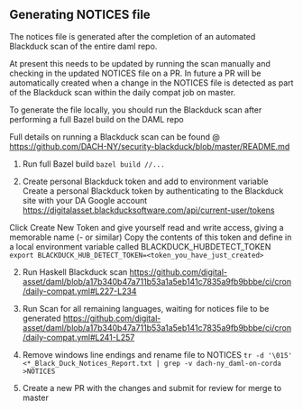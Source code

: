 ## Generating NOTICES file

The notices file is generated after the completion of an automated Blackduck scan of the entire daml repo.

At present this needs to be updated by running the scan manually and checking in the updated NOTICES file on a PR. In future a PR will be automatically created when a change in the NOTICES file is detected as part of the Blackduck scan within the daily compat job on master.

To generate the file locally, you should run the Blackduck scan after performing a full Bazel build on the DAML repo

Full details on running a Blackduck scan can be found @ https://github.com/DACH-NY/security-blackduck/blob/master/README.md


1) Run full Bazel build
```bazel build //...```

2) Create personal Blackduck token and add to environment variable
Create a personal Blackduck token by authenticating to the Blackduck site with your DA Google account
https://digitalasset.blackducksoftware.com/api/current-user/tokens

Click Create New Token and give yourself read and write access, giving a memorable name (<username>-<machine> or similar)
Copy the contents of this token and define in a local environment variable called BLACKDUCK_HUBDETECT_TOKEN
```export BLACKDUCK_HUB_DETECT_TOKEN=<token_you_have_just_created>``` 

2) Run Haskell Blackduck scan
https://github.com/digital-asset/daml/blob/a17b340b47a711b53a1a5eb141c7835a9fb9bbbe/ci/cron/daily-compat.yml#L227-L234

3) Run Scan for all remaining languages, waiting for notices file to be generated
https://github.com/digital-asset/daml/blob/a17b340b47a711b53a1a5eb141c7835a9fb9bbbe/ci/cron/daily-compat.yml#L241-L257

4) Remove windows line endings and rename file to NOTICES
```tr -d '\015' <*_Black_Duck_Notices_Report.txt | grep -v dach-ny_daml-on-corda >NOTICES```

5) Create a new PR with the changes and submit for review for merge to master

